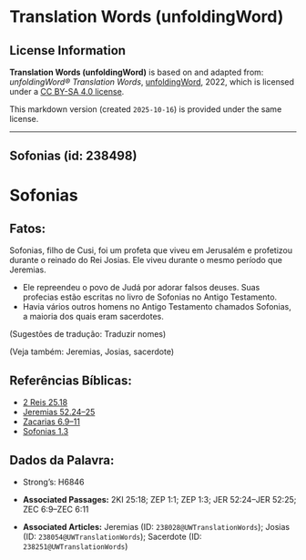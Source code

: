 # Translation Words (unfoldingWord)

## License Information

**Translation Words (unfoldingWord)** is based on and adapted from: _unfoldingWord® Translation Words_, [unfoldingWord](https://unfoldingword.org/utw), 2022, which is licensed under a [CC BY-SA 4.0 license](https://creativecommons.org/licenses/by-sa/4.0/legalcode.en).

This markdown version (created `2025-10-16`) is provided under the same license.



--------------------------------

## Sofonias (id: 238498)

Sofonias
========

Fatos:
------

Sofonias, filho de Cusi, foi um profeta que viveu em Jerusalém e profetizou durante o reinado do Rei Josias. Ele viveu durante o mesmo período que Jeremias.

* Ele repreendeu o povo de Judá por adorar falsos deuses. Suas profecias estão escritas no livro de Sofonias no Antigo Testamento.
* Havia vários outros homens no Antigo Testamento chamados Sofonias, a maioria dos quais eram sacerdotes.

(Sugestões de tradução: Traduzir nomes)

(Veja também: Jeremias, Josias, sacerdote)

Referências Bíblicas:
---------------------

* [2 Reis 25\.18](https://ref.ly/2Kgs25:18)
* [Jeremias 52\.24–25](https://ref.ly/Jer52:24-Jer52:25)
* [Zacarias 6\.9–11](https://ref.ly/Zech6:9-Zech6:11)
* [Sofonias 1\.3](https://ref.ly/Zeph1:3)

Dados da Palavra:
-----------------

* Strong’s: H6846

* **Associated Passages:** 2KI 25:18; ZEP 1:1; ZEP 1:3; JER 52:24–JER 52:25; ZEC 6:9–ZEC 6:11
* **Associated Articles:** Jeremias (ID: `238028@UWTranslationWords`); Josias (ID: `238054@UWTranslationWords`); Sacerdote (ID: `238251@UWTranslationWords`)

